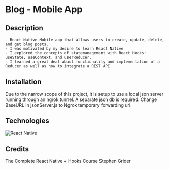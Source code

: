 # Blog - Mobile App

## Description

    - React Native Mobile app that allows users to create, update, delete, and get blog posts.
    - I was motivated by my desire to learn React Native
    - I explored the concepts of statemanagement with React Hooks: useState, useContext, and userReducer.
    - I learned a great deal about functionality and implementation of a Reducer as well as how to integrate a REST API.

## Installation

Due to the narrow scope of this project, it is setup to use a local json server running through an ngrok tunnel. A separate json db is required. Change BaseURL in jsonServer.js to Ngrok temporary forwarding url.

## Technologies

![React Native](https://img.shields.io/badge/react_native-%2320232a.svg?style=for-the-badge&logo=react&logoColor=%2361DAFB)

## Credits

The Complete React Native + Hooks Course
Stephen Grider

